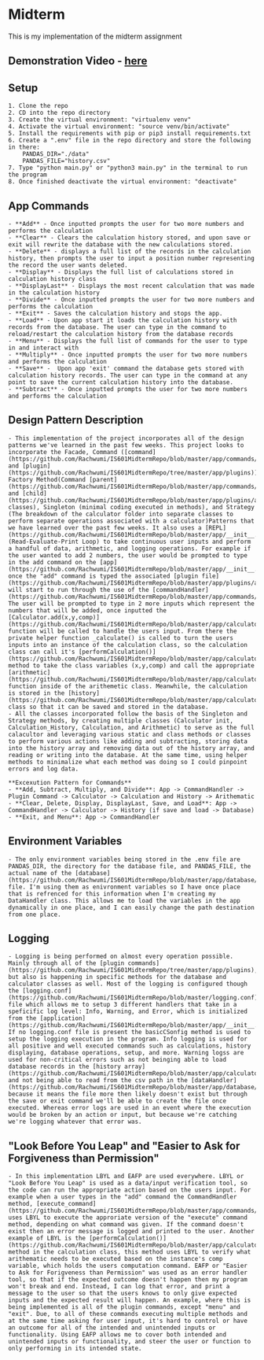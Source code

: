 # Midterm

This is my implementation of the midterm assignment
## Demonstration Video - [here]()

## Setup
    1. Clone the repo
    2. CD into the repo directory
    3. Create the virtual environment: "virtualenv venv"
    4. Activate the virtual environment: "source venv/bin/activate"
    5. Install the requirements with pip or pip3 install requirements.txt
    6. Create a ".env" file in the repo directory and store the following in there:
        PANDAS_DIR="./data"
        PANDAS_FILE="history.csv"
    7. Type "python main.py" or "python3 main.py" in the terminal to run the program
    8. Once finished deactivate the virtual environment: "deactivate"

## App Commands
    - **Add** - Once inputted prompts the user for two more numbers and performs the calculation
    - **Clear** - Clears the calculation history stored, and upon save or exit will rewrite the database with the new calculations stored.
    - **Delete** - displays a full list of the records in the calculation history, then prompts the user to input a position number representing the record the user wants deleted.
    - **Display** - Displays the full list of calculations stored in calculation history class
    - **DisplayLast** - Displays the most recent calculation that was made in the calculation history
    - **Divide** - Once inputted prompts the user for two more numbers and performs the calculation
    - **Exit** - Saves the calculation history and stops the app.
    - **Load** - Upon app start it loads the calculation history with records from the database. The user can type in the command to reload/restart the calculation history from the database records  
    - **Menu** - Displays the full list of commands for the user to type in and interact with
    - **Multiply** - Once inputted prompts the user for two more numbers and performs the calculation
    - **Save** -  Upon app 'exit' command the database gets stored with calculation history records. The user can type in the command at any point to save the current calculation history into the database. 
    - **Subtract** - Once inputted prompts the user for two more numbers and performs the calculation

## Design Pattern Description
    - This implementation of the project incorporates all of the design patterns we've learned in the past few weeks. This project looks to incorporate the Facade, Command ([command](https://github.com/Rachwumi/IS601MidtermRepo/blob/master/app/commands/__init__.py) and [plugin](https://github.com/Rachwumi/IS601MidtermRepo/tree/master/app/plugins)), Factory Method(Command [parent](https://github.com/Rachwumi/IS601MidtermRepo/blob/master/app/commands/__init__.py) and [child](https://github.com/Rachwumi/IS601MidtermRepo/blob/master/app/plugins/add/__init__.py) classes), Singleton (minimal coding executed in methods), and Strategy (The breakdown of the calculator folder into separate classes to perform separate operations associated with a calculator)Patterns that we have learned over the past few weeks. It also uses a [REPL](https://github.com/Rachwumi/IS601MidtermRepo/blob/master/app/__init__.py) (Read-Evaluate-Print Loop) to take continuous user inputs and perform a handful of data, arithmetic, and logging operations. For example if the user wanted to add 2 numbers, the user would be prompted to type in the add command on the [app](https://github.com/Rachwumi/IS601MidtermRepo/blob/master/app/__init__.py), once the "add" command is typed the associated [plugin file](https://github.com/Rachwumi/IS601MidtermRepo/blob/master/app/plugins/add/__init__.py) will start to run through the use of the [commandHandler](https://github.com/Rachwumi/IS601MidtermRepo/blob/master/app/commands/__init__.py). The user will be prompted to type in 2 more inputs which represent the numbers that will be added, once inputted the [Calculator.add(x,y,comp)](https://github.com/Rachwumi/IS601MidtermRepo/blob/master/app/calculator/__init__.py) function will be called to handle the users input. From there the private helper function _calculate() is called to turn the users inputs into an instance of the calculation class, so the calculation class can call it's [performCalculation()](https://github.com/Rachwumi/IS601MidtermRepo/blob/master/app/calculator/calculation.py) method to take the class variables (x,y,comp) and call the appropriate [arithmetic](https://github.com/Rachwumi/IS601MidtermRepo/blob/master/app/calculator/arithematic.py) function inside of the arithemetic class. Meanwhile, the calculation is stored in the [history](https://github.com/Rachwumi/IS601MidtermRepo/blob/master/app/calculator/history.py) class so that it can be saved and stored in the database.
    - All the classes incorporated follow the basis of the Singleton and Strategy methods, by creating multiple classes (Calculator init, Calculation_History, Calculation, and Arithmetic) to serve as the full calacultor and leveraging various static and class methods or classes to perform various actions like adding and subtracting, storing data into the history array and removing data out of the history array, and reading or writing into the database. At the same time, using helper methods to minimalize what each method was doing so I could pinpoint errors and log data. 

    **Excexution Pattern for Commands**
    - **Add, Subtract, Multiply, and Divide**: App -> CommandHandler -> Plugin Command -> Calculator -> Calculation and History -> Arithematic
    - **Clear, Delete, Display, DisplayLast, Save, and Load**: App -> CommandHandler -> Calculator -> History (if save and load -> Database)
    - **Exit, and Menu**: App -> CommandHandler
## Environment Variables
    - The only environment variables being stored in the .env file are PANDAS_DIR, the directory for the database file, and PANDAS_FILE, the actual name of the [database](https://github.com/Rachwumi/IS601MidtermRepo/blob/master/app/database/__init__.py) file. I'm using them as enivronment variables so I have once place that is refrenced for this information when I'm creating my DataHandler class. This allows me to load the variables in the app dynamically in one place, and I can easily change the path destination from one place.
## Logging
    - Logging is being performed on almost every operation possible. Mainly through all of the [plugin commands](https://github.com/Rachwumi/IS601MidtermRepo/tree/master/app/plugins), but also is happening in specific methods for the database and calculator classes as well. Most of the logging is configured though the [logging.conf](https://github.com/Rachwumi/IS601MidtermRepo/blob/master/logging.conf) file which allows me to setup 3 different handlers that take in a speficific log level: Info, Warning, and Error, which is initialized from the [application](https://github.com/Rachwumi/IS601MidtermRepo/blob/master/app/__init__.py). If no logging.conf file is present the basicCSonfig method is used to setup the logging execution in the program. Info logging is used for all positive and well executed commands such as calculations, history displaying, database operations, setup, and more. Warning logss are used for non-critical errors such as not beinging able to load database records in the [history array](https://github.com/Rachwumi/IS601MidtermRepo/blob/master/app/calculator/history.py), and not being able to read from the csv path in the [dataHandler](https://github.com/Rachwumi/IS601MidtermRepo/blob/master/app/database/__init__.py) because it means the file more then likely doesn't exist but through the save or exit command we'll be able to create the file once executed. Whereas error logs are used in an event where the execution would be broken by an action or input, but because we're catching we're logging whatever that error was. 

## "Look Before You Leap" and "Easier to Ask for Forgiveness than Permission"
    - In this implementation LBYL and EAFP are used everywhere. LBYL or "Look Before You Leap" is used as a data/input verification tool, so the code can run the appropriate action based on the users input. For example when a user types in the "add" command the CommandHandler method, [execute_command](https://github.com/Rachwumi/IS601MidtermRepo/blob/master/app/commands/__init__.py), uses LBYL to execute the approriate version of the "execute" command method, depending on what command was given. If the command doesn't exist then an error message is logged and printed to the user. Another example of LBYL is the [performCalculation()](https://github.com/Rachwumi/IS601MidtermRepo/blob/master/app/calculator/calculation.py) method in the calculation class, this method uses LBYL to verify what arithematic needs to be executed based on the instance's comp variable, which holds the users computation command. EAFP or "Easier to Ask for Forigveness than Permission" was used as an error handler tool, so that if the expected outcome doesn't happen then my program won't break and end. Instead, I can log that error, and print a message to the user so that the users knows to only give expected inputs and the expected result will happen. An example, where this is being implemented is all of the plugin commands, except "menu" and "exit". Due, to all of these commands executing multiple methods and at the same time asking for user input, it's hard to control or have an outcome for all of the intended and unintended inputs or functionality. Using EAFP allows me to cover both intended and unintended inputs or functionality, and steer the user or function to only performing in its intended state.